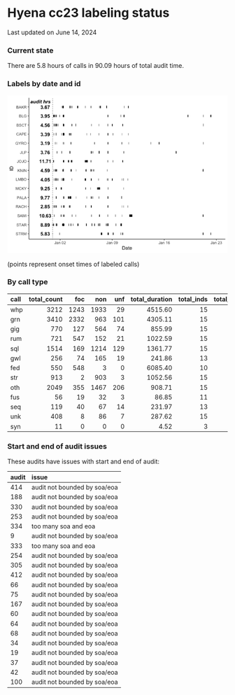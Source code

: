 # Hyena cc23 labeling status
Last updated on June 14, 2024

### Current state

There are 5.8 hours of calls in 90.09 hours of total audit time.

### Labels by date and id

![](label_status_files/figure-commonmark/by%20date%20and%20individual-1.png)

(points represent onset times of labeled calls)

### By call type

| call | total_count |  foc |  non | unf | total_duration | total_inds | total_audits |
|:-----|------------:|-----:|-----:|----:|---------------:|-----------:|-------------:|
| whp  |        3212 | 1243 | 1933 |  29 |        4515.60 |         15 |          159 |
| grn  |        3410 | 2332 |  963 | 101 |        4305.11 |         15 |          159 |
| gig  |         770 |  127 |  564 |  74 |         855.99 |         15 |           85 |
| rum  |         721 |  547 |  152 |  21 |        1022.59 |         15 |           69 |
| sql  |        1514 |  169 | 1214 | 129 |        1361.77 |         15 |           82 |
| gwl  |         256 |   74 |  165 |  19 |         241.86 |         13 |           31 |
| fed  |         550 |  548 |    3 |   0 |        6085.40 |         10 |           17 |
| str  |         913 |    2 |  903 |   3 |        1052.56 |         15 |           80 |
| oth  |        2049 |  355 | 1467 | 206 |         908.71 |         15 |          161 |
| fus  |          56 |   19 |   32 |   3 |          86.85 |         11 |           26 |
| seq  |         119 |   40 |   67 |  14 |         231.97 |         13 |           38 |
| unk  |         408 |    8 |   86 |   7 |         287.62 |         15 |           97 |
| syn  |          11 |    0 |    0 |   0 |           4.52 |          3 |            4 |

### Start and end of audit issues

These audits have issues with start and end of audit:

| audit | issue                        |
|:------|:-----------------------------|
| 414   | audit not bounded by soa/eoa |
| 188   | audit not bounded by soa/eoa |
| 330   | audit not bounded by soa/eoa |
| 253   | audit not bounded by soa/eoa |
| 334   | too many soa and eoa         |
| 9     | audit not bounded by soa/eoa |
| 333   | too many soa and eoa         |
| 254   | audit not bounded by soa/eoa |
| 305   | audit not bounded by soa/eoa |
| 412   | audit not bounded by soa/eoa |
| 66    | audit not bounded by soa/eoa |
| 75    | audit not bounded by soa/eoa |
| 167   | audit not bounded by soa/eoa |
| 60    | audit not bounded by soa/eoa |
| 64    | audit not bounded by soa/eoa |
| 68    | audit not bounded by soa/eoa |
| 34    | audit not bounded by soa/eoa |
| 19    | audit not bounded by soa/eoa |
| 37    | audit not bounded by soa/eoa |
| 42    | audit not bounded by soa/eoa |
| 100   | audit not bounded by soa/eoa |
